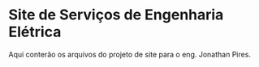 # Site de Serviços de Engenharia Elétrica
Aqui conterão os arquivos do projeto de site para o eng. Jonathan Pires.
